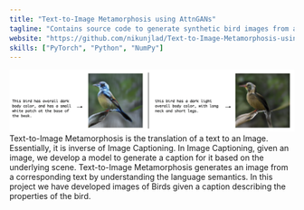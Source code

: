 ```yaml
---
title: "Text-to-Image Metamorphosis using AttnGANs"
tagline: "Contains source code to generate synthetic bird images from a given text input"
website: "https://github.com/nikunjlad/Text-to-Image-Metamorphosis-using-AttnGANs"
skills: ["PyTorch", "Python", "NumPy"]
---
```


<img src="/img/bird_gan.png" alt="Bird">
Text-to-Image Metamorphosis is the translation of a text to an Image. Essentially, it is inverse of Image Captioning. 
In Image Captioning, given an image, we develop a model to generate a caption for it based on the underlying scene. 
Text-to-Image Metamorphosis generates an image from a corresponding text by understanding the language semantics. 
In this project we have developed images of Birds given a caption describing the properties of the bird. 
